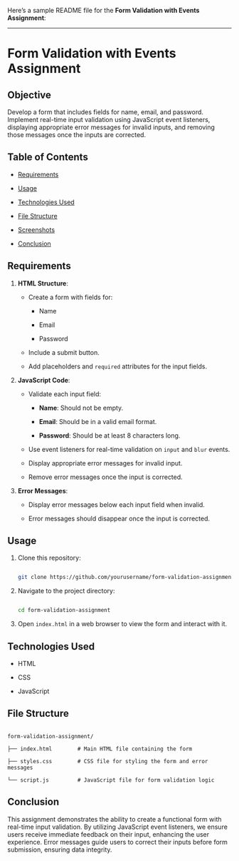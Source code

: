 Here’s a sample README file for the **Form Validation with Events Assignment**: 

  

--- 

  

# Form Validation with Events Assignment 

  

## Objective 

Develop a form that includes fields for name, email, and password. Implement real-time input validation using JavaScript event listeners, displaying appropriate error messages for invalid inputs, and removing those messages once the inputs are corrected. 

  

## Table of Contents 

- [Requirements](#requirements) 

- [Usage](#usage) 

- [Technologies Used](#technologies-used) 

- [File Structure](#file-structure) 

- [Screenshots](#screenshots) 

- [Conclusion](#conclusion) 

  

## Requirements 

1. **HTML Structure**: 

   - Create a form with fields for: 

     - Name 

     - Email 

     - Password 

   - Include a submit button. 

   - Add placeholders and `required` attributes for the input fields. 

  

2. **JavaScript Code**: 

   - Validate each input field: 

     - **Name**: Should not be empty. 

     - **Email**: Should be in a valid email format. 

     - **Password**: Should be at least 8 characters long. 

   - Use event listeners for real-time validation on `input` and `blur` events. 

   - Display appropriate error messages for invalid input. 

   - Remove error messages once the input is corrected. 

  

3. **Error Messages**: 

   - Display error messages below each input field when invalid. 

   - Error messages should disappear once the input is corrected. 

  

## Usage 

1. Clone this repository: 

   ```bash 

   git clone https://github.com/yourusername/form-validation-assignment.git 

   ``` 

2. Navigate to the project directory: 

   ```bash 

   cd form-validation-assignment 

   ``` 

3. Open `index.html` in a web browser to view the form and interact with it. 

  

## Technologies Used 

- HTML 

- CSS 

- JavaScript 

  

## File Structure 

``` 

form-validation-assignment/ 

├── index.html        # Main HTML file containing the form 

├── styles.css        # CSS file for styling the form and error messages 

└── script.js         # JavaScript file for form validation logic 

``` 



  

## Conclusion 

This assignment demonstrates the ability to create a functional form with real-time input validation. By utilizing JavaScript event listeners, we ensure users receive immediate feedback on their input, enhancing the user experience. Error messages guide users to correct their inputs before form submission, ensuring data integrity. 

  
